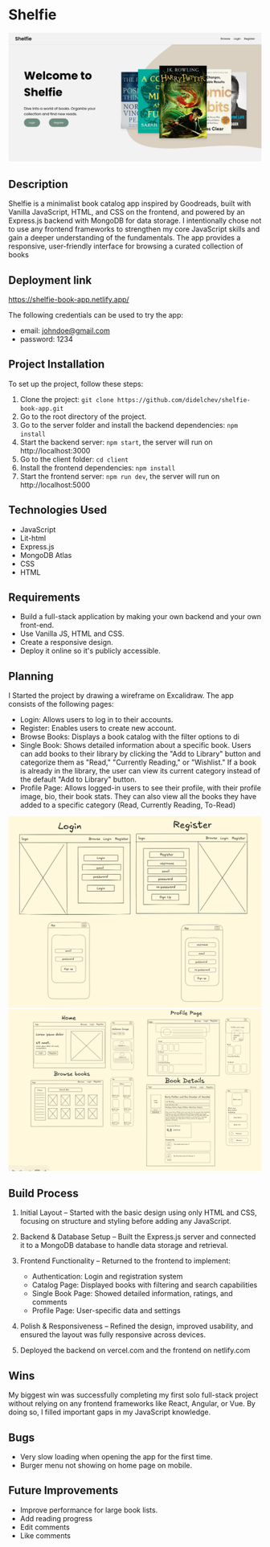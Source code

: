 # Shelfie
![Project Screenshot](client/public/images/shelfie-welcome-img.png)

## Description
Shelfie is a minimalist book catalog app inspired by Goodreads, built with Vanilla JavaScript, HTML, and CSS on the frontend, and powered by an Express.js backend with MongoDB for data storage. I intentionally chose not to use any frontend frameworks to strengthen my core JavaScript skills and gain a deeper understanding of the fundamentals. The app provides a responsive, user-friendly interface for browsing a curated collection of books


## Deployment link
https://shelfie-book-app.netlify.app/

The following credentials can be used to try the app:
* email: johndoe@gmail.com  
* password: 1234

## Project Installation
To set up the project, follow these steps:
1) Clone the project: `git clone https://github.com/didelchev/shelfie-book-app.git`
2) Go to the root directory of the project.
3) Go to the server folder and install the backend dependencies: `npm install`
4) Start the backend server: `npm start`, the server will run on http://localhost:3000
5) Go to the client folder: `cd client`
6) Install the frontend dependencies: `npm install`
7) Start the frontend server: `npm run dev`, the server will run on http://localhost:5000

## Technologies Used
* JavaScript
* Lit-html
* Express.js
* MongoDB Atlas
* CSS
* HTML

## Requirements 
* Build a full-stack application by making your own backend and your own front-end.
* Use Vanilla JS, HTML and CSS.
* Create a responsive design.
* Deploy it online so it's publicly accessible.


## Planning 
I Started the project by drawing a wireframe on Excalidraw. The app consists of the following pages:

* Login: Allows users to log in to their accounts.
* Register: Enables users to create new account.
* Browse Books: Displays a book catalog with the filter options to di
* Single Book: Shows detailed information about a specific book. Users can add books to their library by clicking the "Add to Library" button and categorize them as "Read," "Currently Reading," or "Wishlist." If a book is already in the library, the user can view its current category instead of the default "Add to Library" button.
* Profile Page: Allows logged-in users to see their profile, with their profile image, bio, their book stats. They can also view all the books they have added to a specific category (Read, Currently Reading, To-Read)

![Project Screenshot](client/public/images/login-register-wireframe.png)
![Project Screenshot](client/public/images/wireframes.png)



## Build Process 
1) Initial Layout – Started with the basic design using only HTML and CSS, focusing on structure and styling before adding any JavaScript.

2) Backend & Database Setup – Built the Express.js server and connected it to a MongoDB database to handle data storage and retrieval.

3) Frontend Functionality – Returned to the frontend to implement:
    * Authentication: Login and registration system
    * Catalog Page: Displayed books with filtering and search capabilities
    * Single Book Page: Showed detailed information, ratings, and comments
    * Profile Page: User-specific data and settings

4) Polish & Responsiveness – Refined the design, improved usability, and ensured the layout was fully responsive across devices.

5) Deployed the backend on vercel.com and the frontend on netlify.com

## Wins
My biggest win was successfully completing my first solo full-stack project without relying on any frontend frameworks like React, Angular, or Vue. By doing so, I filled important gaps in my JavaScript knowledge.

## Bugs

* Very slow loading when opening the app for the first time.
* Burger menu not showing on home page on mobile.

## Future Improvements
* Improve performance for large book lists.
* Add reading progress
* Edit comments
* Like comments 
